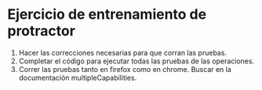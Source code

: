 # Ejercicio de entrenamiento de protractor

1. Hacer las correcciones necesarias para que corran las pruebas.
2. Completar el código para ejecutar todas las pruebas de las operaciones.
3. Correr las pruebas tanto en firefox como en chrome. Buscar en la documentación multipleCapabilities.
